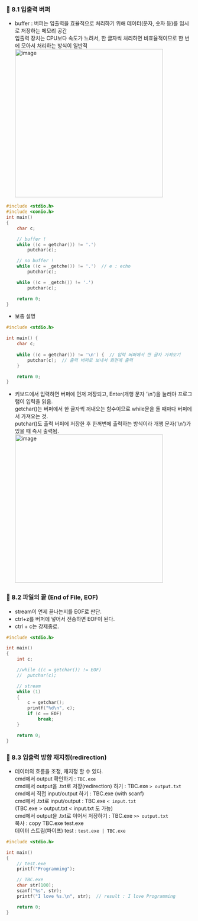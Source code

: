 ### 📌 8.1 입출력 버퍼
- buffer : 버퍼는 입출력을 효율적으로 처리하기 위해 데이터(문자, 숫자 등)를 임시로 저장하는 메모리 공간  
  입출력 장치는 CPU보다 속도가 느려서, 한 글자씩 처리하면 비효율적이므로 한 번에 모아서 처리하는 방식이 일반적  
  <img width="400" alt="image" src="https://github.com/user-attachments/assets/9b6377af-b442-49f1-abc6-731bf0698d70" />
``` c
#include <stdio.h>
#include <conio.h>
int main()
{
	char c;

	// buffer !
	while ((c = getchar()) != '.')
		putchar(c);

	// no buffer !
	while ((c = _getche()) != '.')  // e : echo
		putchar(c);

	while ((c = _getch()) != '.')
		putchar(c);

	return 0;
}
```
- 보충 설명
``` c
#include <stdio.h>

int main() {
    char c;
    
    while ((c = getchar()) != '\n') {  // 입력 버퍼에서 한 글자 가져오기
        putchar(c);  // 출력 버퍼로 보내서 화면에 출력
    }

    return 0;
}
```
- 키보드에서 입력하면 버퍼에 먼저 저장되고, Enter(개행 문자 '\n')을 눌러야 프로그램이 입력을 읽음.  
  getchar()는 버퍼에서 한 글자씩 꺼내오는 함수이므로 while문을 돌 때마다 버퍼에서 가져오는 것.  
  putchar()도 출력 버퍼에 저장한 후 한꺼번에 출력하는 방식이라 개행 문자('\n')가 있을 때 즉시 출력됨.  
  <img width="400" alt="image" src="https://github.com/user-attachments/assets/7f7aca42-901d-42cf-aa08-96bd9ca485e3" />


### 📌 8.2 파일의 끝 (End of File, EOF)
- stream이 언제 끝나는지를 EOF로 판단.
- ctrl+z를 버퍼에 넣어서 전송하면 EOF이 된다.
- ctrl + c는 강제종료.
``` c
#include <stdio.h>

int main()
{
	int c;

	//while ((c = getchar()) != EOF)
	//	putchar(c);

	// stream
	while (1)
	{
		c = getchar();
		printf("%d\n", c);
		if (c == EOF)
			break;
	}

	return 0;
}
```


### 📌 8.3 입출력 방향 재지정(redirection)
- 데이터의 흐름을 조정, 재지정 할 수 있다.  
  cmd에서 output 확인하기 : `TBC.exe`  
  cmd에서 output을 .txt로 저장(redirection) 하기 : TBC.exe `> output.txt`  
  cmd에서 직접 input/output 하기 : TBC.exe (with scanf)  
  cmd에서 .txt로 input/output : TBC.exe `< input.txt`  
  (TBC.exe > output.txt < input.txt 도 가능)  
  cmd에서 output을 .txt로 이어서 저장하기 : TBC.exe `>> output.txt`  
  복사 : copy TBC.exe test.exe  
  데이터 스트림(파이프) test : `test.exe | TBC.exe`  
``` c
#include <stdio.h>

int main()
{
	// test.exe
	printf("Programming");

	// TBC.exe
	char str[100];
	scanf("%s", str);
	printf("I love %s.\n", str);  // result : I love Programming

	return 0;
}
```























